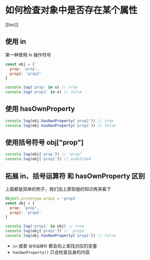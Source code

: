 # 如何检查对象中是否存在某个属性

[[toc]]

## 使用 in

第一种使用 in 操作符号

```js
const obj = {
  prop: 'prop',
  prop2: 'prop2'
}

console.log('prop' in o) // true
console.log('prop1' in o) // false
```

## 使用 hasOwnProperty

```js
console.log(obj.hasOwnProperty('prop2')) // true
console.log(obj.hasOwnProperty('prop1')) // false
```

## 使用括号符号 obj["prop"]

```js
console.log(obj['prop']) // "prop"
console.log(obj['prop1']) // undefined
```

## 拓展 in、括号运算符 和 hasOwnProperty 区别

上面都是简单的例子，我们加上原型链的知识再来看下

```js
Object.prototype.prop1 = 'prop1'
const obj = {
  prop: 'prop',
  prop2: 'prop2'
}

console.log('prop1' in obj) // true
console.log(obj['prop1']) // 'prop1'
console.log(obj.hasOwnProperty('prop1')) // false
```

- `in` 或者 `括号运算符` 都会向上查找对应的变量
- `hasOwnProperty()` 只会检查自身的内容
